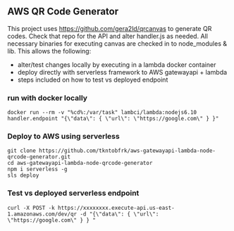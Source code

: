 ## AWS QR Code Generator
This project uses https://github.com/gera2ld/qrcanvas to generate QR codes.
Check that repo for the API and alter handler.js as needed.  All necessary
binaries for executing canvas are checked in to node_modules & lib. This allows
the following:

* alter/test changes locally by executing in a lambda docker container
* deploy directly with serverless framework to AWS gatewayapi + lambda
* steps included on how to test vs deployed endpoint


### run with docker locally
````text
docker run --rm -v "%cd%:/var/task" lambci/lambda:nodejs6.10 handler.endpoint "{\"data\": { \"url\": \"https://google.com\" } }"

````

### Deploy to AWS using serverless
````text
git clone https://github.com/tkntobfrk/aws-gatewayapi-lambda-node-qrcode-generator.git
cd aws-gatewayapi-lambda-node-qrcode-generator
npm i serverless -g
sls deploy
````

### Test vs deployed serverless endpoint
````text
curl -X POST -k https://xxxxxxxx.execute-api.us-east-1.amazonaws.com/dev/qr -d "{\"data\": { \"url\": \"https://google.com\" } } "

````

